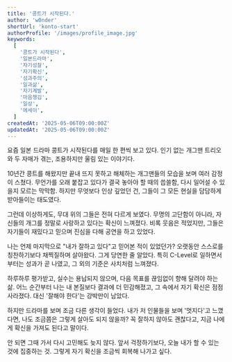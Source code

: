 ```yaml
---
title: '콩트가 시작된다.'
author: 'w0nder'
shortUrl: 'konto-start'
authorProfile: '/images/profile_image.jpg'
keywords:
  [
    '콩트가 시작된다',
    '일본드라마',
    '자기성찰',
    '자기확신',
    '성과주의',
    '일과삶',
    '자기계발',
    '마음챙김',
    '일상',
    '에세이',
  ]
createdAt: '2025-05-06T09:00:00Z'
updatedAt: '2025-05-06T09:00:00Z'
---
```


<link-preview url="https://watcha.com/ko-KR/contents/tRwGxbD" title="콩트가 시작된다." target="_blank" image="https://an2-img.amz.wtchn.net/image/v2/-2g58PlFxQEYEYN2wvVd_A.webp?jwt=ZXlKaGJHY2lPaUpJVXpJMU5pSjkuZXlKdmNIUnpJanBiSW1SZk1USTRNSGczTWpCeE9EQWlYU3dpY0NJNklpOTJNaTl6ZEc5eVpTOXBiV0ZuWlM4eE5qSXdNemMzTVRReE16RTFNamd4TWpZNEluMC52R2lSdHhyQ0ppakhpcVpCOGRmMXo0Q2ZTd1kyWUFHNjBFNVRGOWNGWUxF"></link-preview>

요즘 일본 드라마 콩트가 시작된다를 매일 한 편씩 보고 있다. 인기 없는 개그맨 트리오와 두 자매가 겪는, 조용하지만 울림 있는 이야기다.

10년간 콩트를 해왔지만 끝내 뜨지 못하고 해체하는 개그맨들의 모습을 보며 여러 감정이 스쳤다. 무언가를 오래 붙잡고 있다가 결국 놓아야 할 때의 씁쓸함, 다시 일어설 수 있을지 모르는 막막함. 하지만 무엇보다 인상 깊었던 건, 그들이 그 모든 현실을 담담하게 받아들이는 태도였다.

그런데 이상하게도, 무대 위의 그들은 전혀 다르게 보였다. 무명의 고단함이 아니라, 자신들의 개그를 정말로 사랑하고 있다는 확신이 느껴졌다. 비록 웃음은 적었지만, 그들은 자기들이 재밌다고 믿으며 진심을 다해 공연을 하고 있었다.

나는 언제 마지막으로 "내가 잘하고 있다"고 믿어본 적이 있었던가? 오랫동안 스스로를 칭찬하기보다 채찍질하며 살아왔다. 그게 당연한 줄 알았다. 특히 C-Level로 일하면서부터는 성과가 곧 나였고, 그 외의 기준은 사치처럼 느껴졌다.

하루하루 평가받고, 실수는 용납되지 않으며, 다음 목표를 끊임없이 향해 달려야 하는 삶. 어느 순간부터 나는 내 본질보다 결과에 더 민감해졌고, 그 속에서 자기 확신은 점점 사라졌다. 대신 '잘해야 한다'는 강박만이 남았다.

하지만 드라마를 보며 조금 다른 생각이 들었다. 내가 저 인물들을 보며 '멋지다'고 느꼈다면, 나도 조금쯤은 그렇게 살아도 되지 않을까? 꼭 잘하지 않아도 괜찮다고, 지금 나에게 확신을 가져도 된다고 말이다.

안 되면 그때 가서 다시 고민해도 늦지 않다. 앞서 걱정하기보다, 오늘 내가 할 수 있는 것에 집중하는 것. 그렇게 자기 확신을 조금씩 회복해 나가고 싶다.
